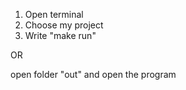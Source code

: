 1. Open terminal
2. Choose my project
3. Write "make run"

OR

open folder "out" and open the program